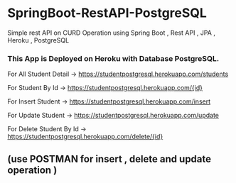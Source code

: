 # SpringBoot-RestAPI-PostgreSQL

 Simple rest API on CURD Operation using Spring Boot , Rest API , JPA , Heroku , PostgreSQL

### This App is Deployed on Heroku with Database PostgreSQL.

For All Student Detail -> https://studentpostgresql.herokuapp.com/students

For Student By Id -> https://studentpostgresql.herokuapp.com/{id}

For Insert Student ->  https://studentpostgresql.herokuapp.com/insert

For Update Student ->  https://studentpostgresql.herokuapp.com/update

For Delete Student By Id -> https://studentpostgresql.herokuapp.com/delete/{id}

## (use POSTMAN for insert , delete and update  operation )
